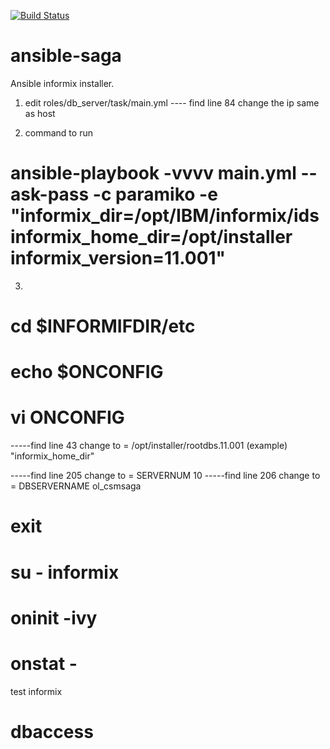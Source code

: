 [![Build Status](https://travis-ci.org/censof/ansible-saga.svg?branch=master)](https://travis-ci.org/censof/ansible-saga)

# ansible-saga
Ansible informix installer.

1) edit roles/db_server/task/main.yml
---- find line 84 change the ip same as host


2) command to run 
# ansible-playbook -vvvv main.yml --ask-pass -c paramiko -e "informix_dir=/opt/IBM/informix/ids      informix_home_dir=/opt/installer informix_version=11.001"

3) 
# cd $INFORMIFDIR/etc
# echo $ONCONFIG
# vi ONCONFIG
-----find line 43 change to = /opt/installer/rootdbs.11.001 (example) "informix_home_dir"

-----find line 205 change to = SERVERNUM 10 
-----find line 206 change to = DBSERVERNAME     ol_csmsaga

# exit
# su - informix 
# oninit -ivy
# onstat -

test informix
# dbaccess

